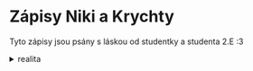 # Zápisy Niki a Krychty

Tyto zápisy jsou psány s láskou od studentky a studenta 2.E :3

<details>
    <summary>realita</summary>
    RAAAAAAAH (＃`Д´)
</details>

